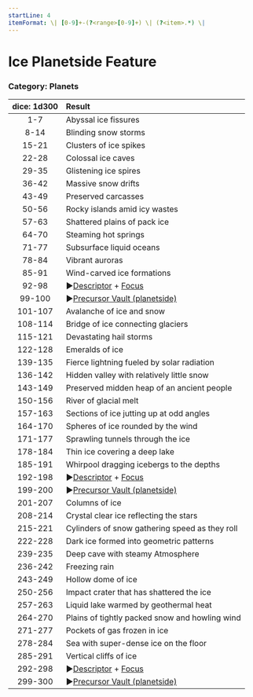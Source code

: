 ```yaml
---
startLine: 4
itemFormat: \| [0-9]+-(?<range>[0-9]+) \| (?<item>.*) \|
---
```

# Ice Planetside Feature
### Category: Planets

| dice: 1d300 | Result |
|:----:|:-------|
| 1-7 | Abyssal ice fissures |
| 8-14 | Blinding snow storms |
| 15-21 | Clusters of ice spikes |
| 22-28 | Colossal ice caves |
| 29-35 | Glistening ice spires |
| 36-42 | Massive snow drifts |
| 43-49 | Preserved carcasses |
| 50-56 | Rocky islands amid icy wastes |
| 57-63 | Shattered plains of pack ice |
| 64-70 | Steaming hot springs |
| 71-77 | Subsurface liquid oceans |
| 78-84 | Vibrant auroras |
| 85-91 | Wind-carved ice formations |
| 92-98 | ▶[Descriptor](Core_Descriptor.md) + [Focus](Core_Focus.md) |
| 99-100 | ▶[Precursor Vault (planetside)](Vaults_Outer_First_Look.md) |
| 101-107 | Avalanche of ice and snow |
| 108-114 | Bridge of ice connecting glaciers |
| 115-121 | Devastating hail storms |
| 122-128 | Emeralds of ice |
| 139-135 | Fierce lightning fueled by solar radiation |
| 136-142 | Hidden valley with relatively little snow |
| 143-149 | Preserved midden heap of an ancient people |
| 150-156 | River of glacial melt |
| 157-163 | Sections of ice jutting up at odd angles |
| 164-170 | Spheres of ice rounded by the wind |
| 171-177 | Sprawling tunnels through the ice |
| 178-184 | Thin ice covering a deep lake |
| 185-191 | Whirpool dragging icebergs to the depths |
| 192-198 | ▶[Descriptor](Core_Descriptor.md) + [Focus](Core_Focus.md) |
| 199-200 | ▶[Precursor Vault (planetside)](Vaults_Outer_First_Look.md) |
| 201-207 | Columns of ice |
| 208-214 | Crystal clear ice reflecting the stars |
| 215-221 | Cylinders of snow gathering speed as they roll |
| 222-228 | Dark ice formed into geometric patterns |
| 239-235 | Deep cave with steamy Atmosphere |
| 236-242 | Freezing rain |
| 243-249 | Hollow dome of ice |
| 250-256 | Impact crater that has shattered the ice |
| 257-263 | Liquid lake warmed by geothermal heat |
| 264-270 | Plains of tightly packed snow and howling wind |
| 271-277 | Pockets of gas frozen in ice |
| 278-284 | Sea with super-dense ice on the floor |
| 285-291 | Vertical cliffs of ice |
| 292-298 | ▶[Descriptor](Core_Descriptor.md) + [Focus](Core_Focus.md) |
| 299-300 | ▶[Precursor Vault (planetside)](Vaults_Outer_First_Look.md) |
